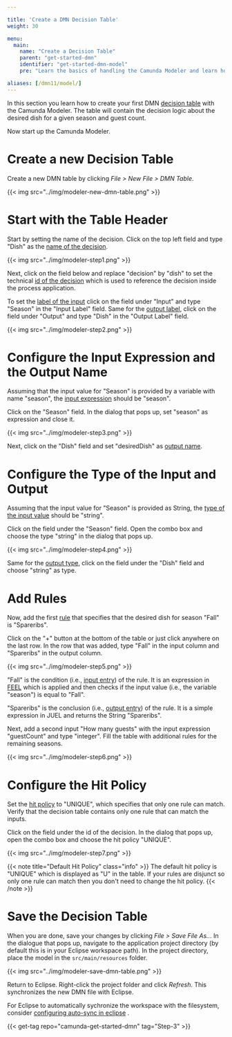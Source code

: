 ```yaml
---

title: 'Create a DMN Decision Table'
weight: 30

menu:
  main:
    name: "Create a Decision Table"
    parent: "get-started-dmn"
    identifier: "get-started-dmn-model"
    pre: "Learn the basics of handling the Camunda Modeler and learn how to create and configure a fully executable decision table."

aliases: [/dmn11/model/]
---
```


In this section you learn how to create your first DMN [decision table](/manual/latest/reference/dmn11/decision-table/) with the Camunda Modeler. The table will contain the decision logic about the desired dish for a given season and guest count.

Now start up the Camunda Modeler.

# Create a new Decision Table

Create a new DMN table by clicking *File > New File > DMN Table*.

{{< img src="../img/modeler-new-dmn-table.png" >}}


# Start with the Table Header

Start by setting the name of the decision. Click on the top left field and type "Dish" as the [name of the decision](/manual/latest/reference/dmn11/decision-table/#decision-name).

{{< img src="../img/modeler-step1.png" >}}

Next, click on the field below and replace "decision" by "dish" to set the technical [id of the decision](/manual/latest/reference/dmn11/decision-table/#decision-id) which is used to reference the decision inside the process application.

To set the [label of the input](/manual/latest/reference/dmn11/decision-table/input/#input-label) click on the field under "Input" and type "Season" in the "Input Label" field. Same for the [output label](/manual/latest/reference/dmn11/decision-table/output/#output-label), click on the field under "Output" and type "Dish" in the "Output Label" field.

{{< img src="../img/modeler-step2.png" >}}

# Configure the Input Expression and the Output Name

Assuming that the input value for "Season" is provided by a variable with name "season", the [input expression](/manual/latest/reference/dmn11/decision-table/input/#input-expression) should be "season". 

Click on the "Season" field. In the dialog that pops up, set "season" as expression and close it.

{{< img src="../img/modeler-step3.png" >}}

Next, click on the "Dish" field and set "desiredDish" as [output name](/manual/latest/reference/dmn11/decision-table/output/#output-name).

# Configure the Type of the Input and Output

Assuming that the input value for "Season" is provided as String, the [type of the input value](/manual/latest/reference/dmn11/decision-table/input/#input-type-definition) should be "string".

Click on the field under the "Season" field. Open the combo box and choose the type "string" in the dialog that pops up.

{{< img src="../img/modeler-step4.png" >}}

Same for the [output type](/manual/latest/reference/dmn11/decision-table/output/#output-type-definition), click on the field under the "Dish" field and choose "string" as type.

# Add Rules

Now, add the first [rule](/manual/latest/reference/dmn11/decision-table/rule/) that specifies that the desired dish for season "Fall" is "Spareribs".

Click on the "+" button at the bottom of the table or just click anywhere on the last row. In the row that was added, type "Fall" in the input column and "Spareribs" in the output column.

{{< img src="../img/modeler-step5.png" >}}

"Fall" is the condition (i.e., [input entry](/manual/latest/reference/dmn11/decision-table/rule/#input-entry-condition)) of the rule. It is an expression in [FEEL](/manual/latest/reference/dmn11/feel/) which is applied and then checks if the input value (i.e., the variable "season") is equal to "Fall".

"Spareribs" is the conclusion (i.e., [output entry](/manual/latest/reference/dmn11/decision-table/rule/#output-entry-conclusion)) of the rule. It is a simple expression in JUEL and returns the String "Spareribs".

Next, add a second input "How many guests" with the input expression "guestCount" and type "integer". Fill the table with additional rules for the remaining seasons.
 
{{< img src="../img/modeler-step6.png" >}} 
 
# Configure the Hit Policy

Set the [hit policy](/manual/latest/reference/dmn11/decision-table/hit-policy/) to "UNIQUE", which specifies that only one rule can match. Verify that the decision table contains only one rule that can match the inputs.

Click on the field under the id of the decision. In the dialog that pops up, open the combo box and choose the hit policy "UNIQUE".

{{< img src="../img/modeler-step7.png" >}}

{{< note title="Default Hit Policy" class="info" >}}
The default hit policy is "UNIQUE" which is displayed as "U" in the table. If your rules are disjunct so only one rule can match then you don't need to change the hit policy.
{{< /note >}}

# Save the Decision Table

When you are done, save your changes by clicking *File > Save File As..*. In the dialogue that pops up, navigate to the application project directory (by default this is in your Eclipse workspace path). In the project directory, place the model in the `src/main/resources` folder.

{{< img src="../img/modeler-save-dmn-table.png" >}}

Return to Eclipse. Right-click the project folder and click *Refresh*. This synchronizes the new DMN file with Eclipse.

For Eclipse to automatically sychronize the workspace with the filesystem, consider [configuring auto-sync in eclipse][auto-sync] .

{{< get-tag repo="camunda-get-started-dmn" tag="Step-3" >}}

[auto-sync]: /manual/modeler/camunda-modeler/tips/#eclipse-project-synchronization
